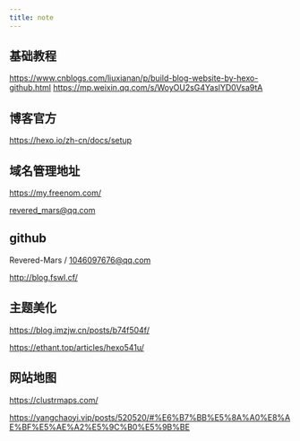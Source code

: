 ```yaml
---
title: note
---
```

## 基础教程
https://www.cnblogs.com/liuxianan/p/build-blog-website-by-hexo-github.html
https://mp.weixin.qq.com/s/WoyOU2sG4YaslYD0Vsa9tA
## 博客官方
https://hexo.io/zh-cn/docs/setup
## 域名管理地址


https://my.freenom.com/

revered_mars@qq.com

## github
Revered-Mars / 1046097676@qq.com

http://blog.fswl.cf/

## 主题美化
https://blog.imzjw.cn/posts/b74f504f/

https://ethant.top/articles/hexo541u/

## 网站地图
https://clustrmaps.com/

https://yangchaoyi.vip/posts/520520/#%E6%B7%BB%E5%8A%A0%E8%AE%BF%E5%AE%A2%E5%9C%B0%E5%9B%BE
